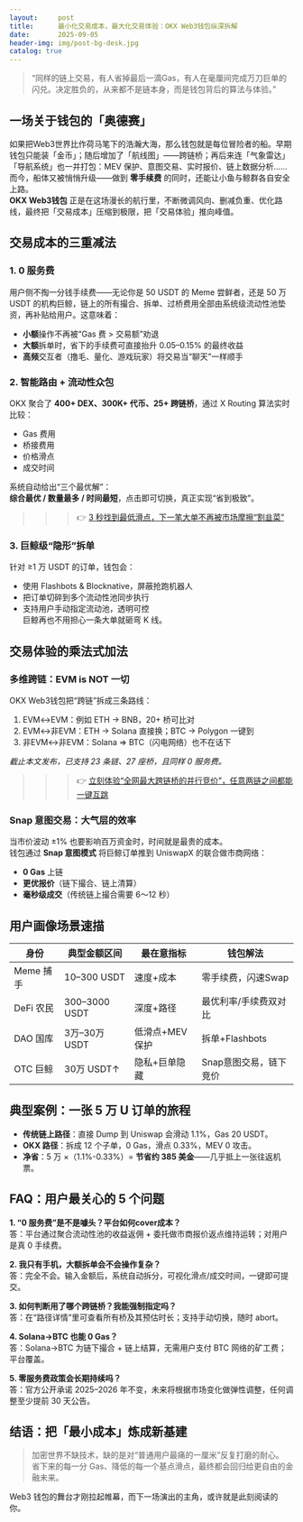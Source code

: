 ```yaml
---
layout:     post
title:      最小化交易成本，最大化交易体验：OKX Web3钱包纵深拆解
date:       2025-09-05
header-img: img/post-bg-desk.jpg
catalog: true
---
```


> “同样的链上交易，有人省掉最后一滴Gas，有人在毫厘间完成万刀巨单的闪兑。决定胜负的，从来都不是链本身，而是钱包背后的算法与体验。”

## 一场关于钱包的「奥德赛」

如果把Web3世界比作荷马笔下的浩瀚大海，那么钱包就是每位冒险者的船。早期钱包只能装「金币」；随后增加了「航线图」——跨链桥；再后来连「气象雷达」「导航系统」也一并打包：MEV 保护、意图交易、实时报价、链上数据分析……而今，船体又被悄悄升级——做到 **零手续费** 的同时，还能让小鱼与鲸群各自安全上路。  
**OKX Web3钱包** 正是在这场漫长的航行里，不断微调风向、删减负重、优化路线，最终把「交易成本」压缩到极限，把「交易体验」推向峰值。

## 交易成本的三重减法

### 1. 0 服务费  
用户侧不掏一分钱手续费——无论你是 50 USDT 的 Meme 尝鲜者，还是 50 万 USDT 的机构巨鲸，链上的所有撮合、拆单、过桥费用全部由系统级流动性池垫资，再补贴给用户。这意味着：

- **小额**操作不再被“Gas 费 > 交易额”劝退  
- **大额**拆单时，省下的手续费可直接抬升 0.05–0.15% 的最终收益  
- **高频**交互者（撸毛、量化、游戏玩家）将交易当“聊天”一样顺手

### 2. 智能路由 + 流动性众包  
OKX 聚合了 **400+ DEX、300K+ 代币、25+ 跨链桥**，通过 X Routing 算法实时比较：

- Gas 费用  
- 桥接费用  
- 价格滑点  
- 成交时间  

系统自动给出“三个最优解”：  
**综合最优 / 数量最多 / 时间最短**，点击即可切换，真正实现“省到极致”。

>>> 👉 [3 秒找到最低滑点，下一笔大单不再被市场摩擦“割韭菜”](https://okxdog.com/)

### 3. 巨鲸级“隐形”拆单  
针对 ≥1 万 USDT 的订单，钱包会：

- 使用 Flashbots & Blocknative，屏蔽抢跑机器人  
- 把订单切碎到多个流动性池同步执行  
- 支持用户手动指定流动池，透明可控  
巨鲸再也不用担心一条大单就砸弯 K 线。

## 交易体验的乘法式加法

### 多维跨链：EVM is NOT 一切  
OKX Web3钱包把“跨链”拆成三条路线：

1. EVM↔EVM：例如 ETH → BNB，20+ 桥可比对  
2. EVM↔非EVM：ETH → Solana 直接换；BTC → Polygon 一键到  
3. 非EVM↔非EVM：Solana ⇒ BTC（闪电网络）也不在话下  

*截止本文发布，已支持 23 条链、27 座桥，且同样 0 服务费。*

>>> 👉 [立刻体验“全网最大跨链桥的并行竞价”，任意两链之间都能一键互跳](https://okxdog.com/)

### Snap 意图交易：大气层的效率  
当市价波动 ±1% 也要影响百万资金时，时间就是最贵的成本。  
钱包通过 **Snap 意图模式** 将巨鲸订单推到 UniswapX 的联合做市商网络：

- **0 Gas** 上链  
- **更优报价**（链下撮合、链上清算）  
- **毫秒级成交**（传统链上撮合需要 6～12 秒）

## 用户画像场景速描

| 身份 | 典型金额区间 | 最在意指标 | 钱包解法 |
|---|---|---|---|
| Meme 捕手 | 10–300 USDT | 速度+成本 | 零手续费，闪速Swap |
| DeFi 农民 | 300–3000 USDT | 深度+路径 | 最优利率/手续费双对比 |
| DAO 国库 | 3万–30万 USDT | 低滑点+MEV保护 | 拆单+Flashbots |
| OTC 巨鲸 | 30万 USDT↑ | 隐私+巨单隐藏 | Snap意图交易，链下竞价 |

## 典型案例：一张 5 万 U 订单的旅程

- **传统链上路径**：直接 Dump 到 Uniswap 会滑动 1.1%，Gas 20 USDT。  
- **OKX 路径**：拆成 12 个子单，0 Gas，滑点 0.33%，MEV 0 攻击。  
- **净省**：5 万 ×（1.1%-0.33%）= **节省约 385 美金**——几乎抵上一张往返机票。

## FAQ：用户最关心的 5 个问题

**1. “0 服务费”是不是噱头？平台如何cover成本？**  
答：平台通过聚合流动性池的收益返佣 + 委托做市商报价返点维持运转；对用户是真 0 手续费。  

**2. 我只有手机，大额拆单会不会操作复杂？**  
答：完全不会。输入金额后，系统自动拆分，可视化滑点/成交时间，一键即可提交。  

**3. 如何判断用了哪个跨链桥？我能强制指定吗？**  
答：在“路径详情”里可查看所有桥及其预估时长；支持手动切换，随时 abort。  

**4. Solana→BTC 也能 0 Gas？**  
答：Solana→BTC 为链下撮合 + 链上结算，无需用户支付 BTC 网络的矿工费；平台覆盖。  

**5. 零服务费政策会长期持续吗？**  
答：官方公开承诺 2025–2026 年不变，未来将根据市场变化做弹性调整，任何调整至少提前 30 天公告。

## 结语：把「最小成本」炼成新基建

> 加密世界不缺技术，缺的是对“普通用户最痛的一厘米”反复打磨的耐心。  
> 省下来的每一分 Gas、降低的每一个基点滑点，最终都会回归给更自由的金融未来。

Web3 钱包的舞台才刚拉起帷幕，而下一场演出的主角，或许就是此刻阅读的你。